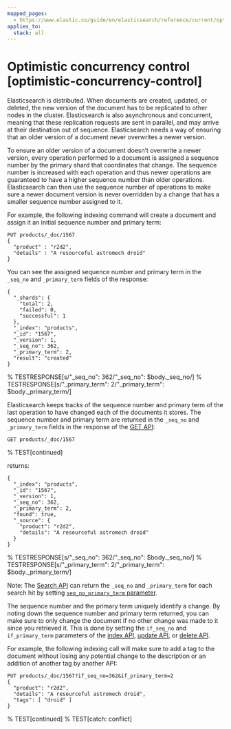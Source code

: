 ```yaml
---
mapped_pages:
  - https://www.elastic.co/guide/en/elasticsearch/reference/current/optimistic-concurrency-control.html
applies_to:
  stack: all
---
```


# Optimistic concurrency control [optimistic-concurrency-control]

Elasticsearch is distributed. When documents are created, updated, or deleted, the new version of the document has to be replicated to other nodes in the cluster. Elasticsearch is also asynchronous and concurrent, meaning that these replication requests are sent in parallel, and may arrive at their destination out of sequence. Elasticsearch needs a way of ensuring that an older version of a document never overwrites a newer version.

To ensure an older version of a document doesn’t overwrite a newer version, every operation performed to a document is assigned a sequence number by the primary shard that coordinates that change. The sequence number is increased with each operation and thus newer operations are guaranteed to have a higher sequence number than older operations. Elasticsearch can then use the sequence number of operations to make sure a newer document version is never overridden by a change that has a smaller sequence number assigned to it.

For example, the following indexing command will create a document and assign it an initial sequence number and primary term:

```console
PUT products/_doc/1567
{
  "product" : "r2d2",
  "details" : "A resourceful astromech droid"
}
```

You can see the assigned sequence number and primary term in the `_seq_no` and `_primary_term` fields of the response:

```console-result
{
  "_shards": {
    "total": 2,
    "failed": 0,
    "successful": 1
  },
  "_index": "products",
  "_id": "1567",
  "_version": 1,
  "_seq_no": 362,
  "_primary_term": 2,
  "result": "created"
}
```
%  TESTRESPONSE[s/"_seq_no": 362/"_seq_no": $body._seq_no/]
%  TESTRESPONSE[s/"_primary_term": 2/"_primary_term": $body._primary_term/]

Elasticsearch keeps tracks of the sequence number and primary term of the last operation to have changed each of the documents it stores. The sequence number and primary term are returned in the `_seq_no` and `_primary_term` fields in the response of the [GET API](https://www.elastic.co/docs/api/doc/elasticsearch/operation/operation-get):

```console
GET products/_doc/1567
```
%  TEST[continued]

returns:

```console-result
{
  "_index": "products",
  "_id": "1567",
  "_version": 1,
  "_seq_no": 362,
  "_primary_term": 2,
  "found": true,
  "_source": {
    "product": "r2d2",
    "details": "A resourceful astromech droid"
  }
}
```
%  TESTRESPONSE[s/"_seq_no": 362/"_seq_no": $body._seq_no/]
%  TESTRESPONSE[s/"_primary_term": 2/"_primary_term": $body._primary_term/]

Note: The [Search API](https://www.elastic.co/docs/api/doc/elasticsearch/operation/operation-search) can return the `_seq_no` and `_primary_term` for each search hit by setting [`seq_no_primary_term` parameter](https://www.elastic.co/docs/api/doc/elasticsearch/operation/operation-search#request-body-search-seq-no-primary-term).

The sequence number and the primary term uniquely identify a change. By noting down the sequence number and primary term returned, you can make sure to only change the document if no other change was made to it since you retrieved it. This is done by setting the `if_seq_no` and `if_primary_term` parameters of the [index API](https://www.elastic.co/docs/api/doc/elasticsearch/operation/operation-create), [update API](https://www.elastic.co/docs/api/doc/elasticsearch/operation/operation-update), or [delete API](https://www.elastic.co/docs/api/doc/elasticsearch/operation/operation-delete).

For example, the following indexing call will make sure to add a tag to the document without losing any potential change to the description or an addition of another tag by another API:

```console
PUT products/_doc/1567?if_seq_no=362&if_primary_term=2
{
  "product": "r2d2",
  "details": "A resourceful astromech droid",
  "tags": [ "droid" ]
}
```
%  TEST[continued]
%  TEST[catch: conflict]

